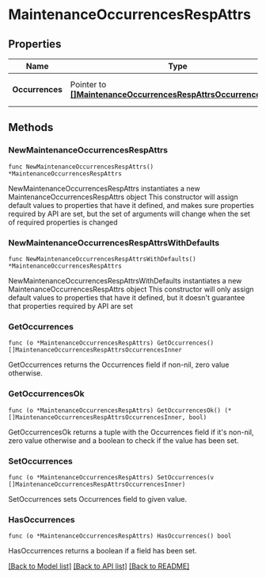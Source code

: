 # MaintenanceOccurrencesRespAttrs

## Properties

Name | Type | Description | Notes
------------ | ------------- | ------------- | -------------
**Occurrences** | Pointer to [**[]MaintenanceOccurrencesRespAttrsOccurrencesInner**](MaintenanceOccurrencesRespAttrsOccurrencesInner.md) | A list of maintenance occurrences. | [optional] 

## Methods

### NewMaintenanceOccurrencesRespAttrs

`func NewMaintenanceOccurrencesRespAttrs() *MaintenanceOccurrencesRespAttrs`

NewMaintenanceOccurrencesRespAttrs instantiates a new MaintenanceOccurrencesRespAttrs object
This constructor will assign default values to properties that have it defined,
and makes sure properties required by API are set, but the set of arguments
will change when the set of required properties is changed

### NewMaintenanceOccurrencesRespAttrsWithDefaults

`func NewMaintenanceOccurrencesRespAttrsWithDefaults() *MaintenanceOccurrencesRespAttrs`

NewMaintenanceOccurrencesRespAttrsWithDefaults instantiates a new MaintenanceOccurrencesRespAttrs object
This constructor will only assign default values to properties that have it defined,
but it doesn't guarantee that properties required by API are set

### GetOccurrences

`func (o *MaintenanceOccurrencesRespAttrs) GetOccurrences() []MaintenanceOccurrencesRespAttrsOccurrencesInner`

GetOccurrences returns the Occurrences field if non-nil, zero value otherwise.

### GetOccurrencesOk

`func (o *MaintenanceOccurrencesRespAttrs) GetOccurrencesOk() (*[]MaintenanceOccurrencesRespAttrsOccurrencesInner, bool)`

GetOccurrencesOk returns a tuple with the Occurrences field if it's non-nil, zero value otherwise
and a boolean to check if the value has been set.

### SetOccurrences

`func (o *MaintenanceOccurrencesRespAttrs) SetOccurrences(v []MaintenanceOccurrencesRespAttrsOccurrencesInner)`

SetOccurrences sets Occurrences field to given value.

### HasOccurrences

`func (o *MaintenanceOccurrencesRespAttrs) HasOccurrences() bool`

HasOccurrences returns a boolean if a field has been set.


[[Back to Model list]](../README.md#documentation-for-models) [[Back to API list]](../README.md#documentation-for-api-endpoints) [[Back to README]](../README.md)


